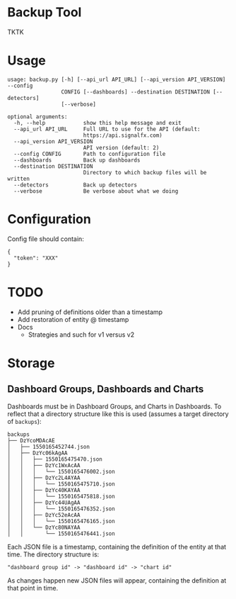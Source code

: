 # Backup Tool

TKTK

# Usage

```
usage: backup.py [-h] [--api_url API_URL] [--api_version API_VERSION] --config
                 CONFIG [--dashboards] --destination DESTINATION [--detectors]
                 [--verbose]

optional arguments:
  -h, --help            show this help message and exit
  --api_url API_URL     Full URL to use for the API (default:
                        https://api.signalfx.com)
  --api_version API_VERSION
                        API version (default: 2)
  --config CONFIG       Path to configuration file
  --dashboards          Back up dashboards
  --destination DESTINATION
                        Directory to which backup files will be written
  --detectors           Back up detectors
  --verbose             Be verbose about what we doing
```

# Configuration

Config file should contain:
```
{
  "token": "XXX"
}
```

# TODO

* Add pruning of definitions older than a timestamp
* Add restoration of entity @ timestamp
* Docs
  * Strategies and such for v1 versus v2

# Storage

## Dashboard Groups, Dashboards and Charts

Dashboards must be in Dashboard Groups, and Charts in Dashboards. To reflect that a directory structure like this is used (assumes a target directory of `backups`):

```
backups                   
├── DzYcoMDAcAE
│   ├── 1550165452744.json
│   ├── DzYc06kAgAA
│   │   ├── 1550165475470.json
│   │   ├── DzYc1WxAcAA
│   │   │   └── 1550165476002.json
│   │   ├── DzYc2L4AYAA
│   │   │   └── 1550165475710.json
│   │   ├── DzYc40KAYAA
│   │   │   └── 1550165475818.json
│   │   ├── DzYc44UAgAA
│   │   │   └── 1550165476352.json
│   │   ├── DzYc52eAcAA
│   │   │   └── 1550165476165.json
│   │   └── DzYc80NAYAA
│   │       └── 1550165476441.json
```

Each JSON file is a timestamp, containing the definition of the entity at that time. The directory structure is:
```
"dashboard group id" -> "dashboard id" -> "chart id"
```

As changes happen new JSON files will appear, containing the definition at that point in time.
